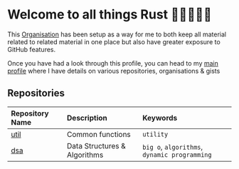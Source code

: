 # Welcome to all things Rust 👋🏿👨🏿‍💻

This [Organisation](https://docs.github.com/en/organizations/collaborating-with-groups-in-organizations/about-organizations) has been setup as a way for me to both keep all material related to related material in one place but also have greater exposure to GitHub features.

Once you have had a look through this profile, you can head to my [main profile](https://github.com/topheruk) where I have details on various repositories, organisations & gists

## Repositories

|Repository Name|Description|Keywords|
|:----|:----|:----|
|[util](https://github.com/topheruk-rust/util)|Common functions|`utility`|
|[dsa](https://github.com/topheruk-rust/dsa)|Data Structures & Algorithms|`big o`, `algorithms`, `dynamic programming`|